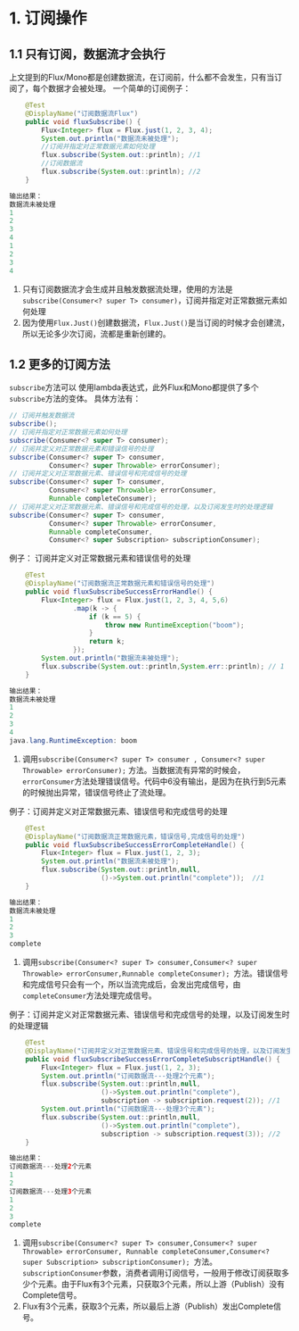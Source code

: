 # 1. 订阅操作

## 1.1 只有订阅，数据流才会执行
上文提到的Flux/Mono都是创建数据流，在订阅前，什么都不会发生，只有当订阅了，每个数据才会被处理。
一个简单的订阅例子：
```java
    @Test
    @DisplayName("订阅数据流Flux")
    public void fluxSubscribe() {
        Flux<Integer> flux = Flux.just(1, 2, 3, 4);
        System.out.println("数据流未被处理");
        //订阅并指定对正常数据元素如何处理
        flux.subscribe(System.out::println); //1
        //订阅数据流
        flux.subscribe(System.out::println); //2
    }

输出结果：
数据流未被处理
1
2
3
4
1
2
3
4
```

1. 只有订阅数据流才会生成并且触发数据流处理，使用的方法是`subscribe(Consumer<? super T> consumer)`，订阅并指定对正常数据元素如何处理
1. 因为使用`Flux.Just()`创建数据流，`Flux.Just()`是当订阅的时候才会创建流，所以无论多少次订阅，流都是重新创建的。
## 1.2 更多的订阅方法
`subscribe`方法可以 使用lambda表达式，此外Flux和Mono都提供了多个`subscribe`方法的变体。
具体方法有：
```java
// 订阅并触发数据流
subscribe(); 
// 订阅并指定对正常数据元素如何处理
subscribe(Consumer<? super T> consumer); 
// 订阅并定义对正常数据元素和错误信号的处理
subscribe(Consumer<? super T> consumer,
          Consumer<? super Throwable> errorConsumer); 
// 订阅并定义对正常数据元素、错误信号和完成信号的处理
subscribe(Consumer<? super T> consumer,
          Consumer<? super Throwable> errorConsumer,
          Runnable completeConsumer); 
// 订阅并定义对正常数据元素、错误信号和完成信号的处理，以及订阅发生时的处理逻辑
subscribe(Consumer<? super T> consumer,
          Consumer<? super Throwable> errorConsumer,
          Runnable completeConsumer,
          Consumer<? super Subscription> subscriptionConsumer); 
```
例子： 订阅并定义对正常数据元素和错误信号的处理
```java
    @Test
    @DisplayName("订阅数据流正常数据元素和错误信号的处理")
    public void fluxSubscribeSuccessErrorHandle() {
        Flux<Integer> flux = Flux.just(1, 2, 3, 4, 5,6)
                .map(k -> {
                    if (k == 5) {
                        throw new RuntimeException("boom");
                    }
                    return k;
                });
        System.out.println("数据流未被处理");
        flux.subscribe(System.out::println,System.err::println); // 1
    }

输出结果：
数据流未被处理
1
2
3
4
java.lang.RuntimeException: boom

```

1. 调用`subscribe(Consumer<? super T> consumer , Consumer<? super Throwable> errorConsumer);` 方法。当数据流有异常的时候会，`errorConsumer`方法处理错误信号。代码中6没有输出，是因为在执行到5元素的时候抛出异常，错误信号终止了流处理。



例子：订阅并定义对正常数据元素、错误信号和完成信号的处理
```java
    @Test
    @DisplayName("订阅数据流正常数据元素，错误信号,完成信号的处理")
    public void fluxSubscribeSuccessErrorCompleteHandle() {
        Flux<Integer> flux = Flux.just(1, 2, 3);
        System.out.println("数据流未被处理");
        flux.subscribe(System.out::println,null,
                       ()->System.out.println("complete"));  //1
    }

输出结果：
数据流未被处理
1
2
3
complete
```

1. 调用`subscribe(Consumer<? super T> consumer,Consumer<? super Throwable> errorConsumer,Runnable completeConsumer); `方法。错误信号和完成信号只会有一个，所以当流完成后，会发出完成信号，由`completeConsumer`方法处理完成信号。



例子：订阅并定义对正常数据元素、错误信号和完成信号的处理，以及订阅发生时的处理逻辑
```java
    @Test
    @DisplayName("订阅并定义对正常数据元素、错误信号和完成信号的处理，以及订阅发生时的处理逻辑")
    public void fluxSubscribeSuccessErrorCompleteSubscriptHandle() {
        Flux<Integer> flux = Flux.just(1, 2, 3);
        System.out.println("订阅数据流---处理2个元素");
        flux.subscribe(System.out::println,null,
                       ()->System.out.println("complete"),
                       subscription -> subscription.request(2)); //1
        System.out.println("订阅数据流---处理3个元素");
        flux.subscribe(System.out::println,null,
                       ()->System.out.println("complete"),
                       subscription -> subscription.request(3)); //2
    }

输出结果：
订阅数据流---处理2个元素
1
2
订阅数据流---处理3个元素
1
2
3
complete

```

1. 调用`subscribe(Consumer<? super T> consumer,Consumer<? super Throwable> errorConsumer, Runnable completeConsumer,Consumer<? super Subscription> subscriptionConsumer); `方法。`subscriptionConsumer`参数，消费者调用订阅信号，一般用于修改订阅获取多少个元素。由于Flux有3个元素，只获取3个元素，所以上游（Publish）没有Complete信号。
1. Flux有3个元素，获取3个元素，所以最后上游（Publish）发出Complete信号。
